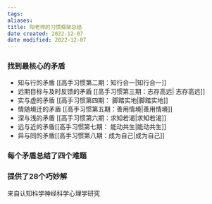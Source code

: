 ```yaml
---
tags: 
aliases: 
title: 阳老师的习惯框架总结
date created: 2022-12-07
date modified: 2022-12-07
---
```


### 找到最核心的矛盾
- 知与行的矛盾 [[高手习惯第二期：知行合一|知行合一]]
- 远期目标与及时反馈的矛盾 [[高手习惯第三期：志存高远| 志存高远]]
- 实与虚的矛盾 [[高手习惯第四期： 脚踏实地|脚踏实地]]
- 情随境迁的矛盾 [[高手习惯第五期：善用情境|善用情境]] 
- 深与浅的矛盾 [[高手习惯第六期：求知若渴|求知若渴]]
- 远与近的矛盾[[高手习惯第七期： 能动共生|能动共生]]
- 异与同的矛盾[[高手习惯第八期：成为自己|成为自己]]
### 每个矛盾总结了四个难题

### 提供了28个巧妙解
来自认知科学神经科学心理学研究